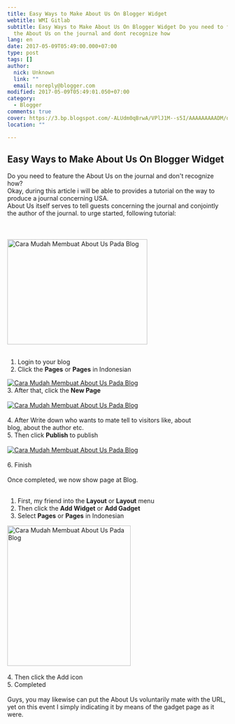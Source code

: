 ```yaml
---
title: Easy Ways to Make About Us On Blogger Widget
webtitle: WMI Gitlab
subtitle: Easy Ways to Make About Us On Blogger Widget Do you need to feature
  the About Us on the journal and dont recognize how
lang: en
date: 2017-05-09T05:49:00.000+07:00
type: post
tags: []
author:
  nick: Unknown
  link: ""
  email: noreply@blogger.com
modified: 2017-05-09T05:49:01.050+07:00
category:
  - Blogger
comments: true
cover: https://3.bp.blogspot.com/-ALUdm0qBrwA/VPlJ1M--s5I/AAAAAAAAADM/d0MRXUYlTxE/s1600/about-us.jpg
location: ""

---
```


<div dir="ltr" style="text-align: left;" trbidi="on"><h2>    Easy Ways to Make About Us On Blogger Widget </h2><div><div>Do you need to feature the About Us on the journal and don't         recognize how?     </div><div>Okay, during this article i will be able to provides a tutorial on the         way to produce a journal concerning USA.     </div><div>About Us itself serves to tell guests concerning the journal and         conjointly the author of the journal. to urge started, following         tutorial:     </div><br><br><br><div><a href="http://3.bp.blogspot.com/-ALUdm0qBrwA/VPlJ1M--s5I/AAAAAAAAADM/d0MRXUYlTxE/s1600/about-us.jpg" rel="noopener noreferer nofollow">            <img alt="Cara Mudah Membuat About Us Pada Blog" border="0" height="240" src="https://3.bp.blogspot.com/-ALUdm0qBrwA/VPlJ1M--s5I/AAAAAAAAADM/d0MRXUYlTxE/s1600/about-us.jpg" title="Easy Ways to Make About Us On Blogs" width="320">        </a>    </div><br><ol><li>            Login to your blog         </li><li>            Click the <strong>Pages</strong> or <strong>Pages</strong> in             Indonesian         </li></ol><div><a href="http://1.bp.blogspot.com/-LuO_-q_IjaM/VPlGWUlM1QI/AAAAAAAAACs/rKMPjvL-jgg/s1600/pagee.PNG" rel="noopener noreferer nofollow">            <img alt="Cara Mudah Membuat About Us Pada Blog" border="0" src="https://1.bp.blogspot.com/-LuO_-q_IjaM/VPlGWUlM1QI/AAAAAAAAACs/rKMPjvL-jgg/s1600/pagee.PNG" title="Easy Ways to Make About Us On Blogs">        </a>    </div><div></div><div>3. After that, click the <strong>New Page</strong>    </div><div><br></div><div><a href="http://1.bp.blogspot.com/-sSImu9-Id8g/VPlGV9psC0I/AAAAAAAAACk/cBZXeb2fGHg/s1600/new%2Bpagee.PNG" rel="noopener noreferer nofollow">            <img alt="Cara Mudah Membuat About Us Pada Blog" border="0" src="https://1.bp.blogspot.com/-sSImu9-Id8g/VPlGV9psC0I/AAAAAAAAACk/cBZXeb2fGHg/s1600/new%2Bpagee.PNG" title="Easy Ways to Make About Us On Blogs">        </a>    </div><div><br></div><div>4. After Write down who wants to mate tell to visitors like, about     </div><div>blog, about the author etc.     </div><div>5. Then click <strong>Publish</strong> to publish     </div><div><br></div><div><a href="http://2.bp.blogspot.com/-9EZW-dKUvb4/VPlGWjSf05I/AAAAAAAAAC0/XJZt4yNgbk4/s1600/publish.PNG" rel="noopener noreferer nofollow">            <img alt="Cara Mudah Membuat About Us Pada Blog" border="0" src="https://2.bp.blogspot.com/-9EZW-dKUvb4/VPlGWjSf05I/AAAAAAAAAC0/XJZt4yNgbk4/s1600/publish.PNG" title="Easy Ways to Make About Us On Blogs">        </a>    </div><div><br></div><div>6. Finish     </div><div><br></div><div>Once completed, we now show page at Blog.     </div><div><br></div><div></div><ol><li>First, my friend into the <strong>Layout</strong> or            <strong>Layout</strong> menu         </li><li>Then click the <strong>Add Widget</strong> or            <strong>Add Gadget</strong>        </li><li>            Select <strong>Pages</strong> or <strong>Pages</strong> in             Indonesian         </li></ol><div><a href="http://3.bp.blogspot.com/-nZBjeiMRx7U/VPlJEaNK8NI/AAAAAAAAADE/ZDJUtPM_XDE/s1600/laman.PNG" rel="noopener noreferer nofollow">            <img alt="Cara Mudah Membuat About Us Pada Blog" border="0" height="320" src="https://3.bp.blogspot.com/-nZBjeiMRx7U/VPlJEaNK8NI/AAAAAAAAADE/ZDJUtPM_XDE/s1600/laman.PNG" title="Easy Ways to Make About Us On Blogs" width="282">        </a>    </div><div><br></div><div>4. Then click the Add icon     </div><div>5. Completed     </div><div><br></div><div>Guys, you may likewise can put the About Us voluntarily mate with the URL, yet on this event I simply indicating it by means of the gadget page as it were.     </div></div></div>